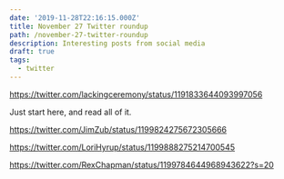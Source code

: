 ```yaml
---
date: '2019-11-28T22:16:15.000Z'
title: November 27 Twitter roundup
path: /november-27-twitter-roundup
description: Interesting posts from social media
draft: true
tags:
  - twitter
---
```

    


https://twitter.com/lackingceremony/status/1191833644093997056

Just start here, and read all of it.

https://twitter.com/JimZub/status/1199824275672305666

https://twitter.com/LoriHyrup/status/1199888275214700545

https://twitter.com/RexChapman/status/1199784644968943622?s=20




    
